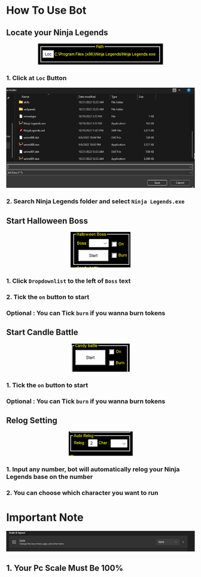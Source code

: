 # How To Use Bot


## Locate your Ninja Legends

<p align="center"><img src="https://github.com/samsfx/ninjalegends_halloween2022/blob/main/picture/locate.png"></p>

### 1. Click at `Loc` Button

<p align="center"><img src="https://github.com/samsfx/ninjalegends_halloween2022/blob/main/picture/selectnl.png"></p>

### 2. Search Ninja Legends folder and select `Ninja Legends.exe`

## Start Halloween Boss

<p align="center"><img src="https://github.com/samsfx/ninjalegends_halloween2022/blob/main/picture/boss.png"></p>

### 1. Click `Dropdownlist` to the left of `Boss` text
### 2. Tick the `on` button to start 
### Optional : You can Tick `burn` if you wanna burn tokens

## Start Candle Battle

<p align="center"><img src="https://github.com/samsfx/ninjalegends_halloween2022/blob/main/picture/candy.png"></p>

### 1. Tick the `on` button to start 
### Optional : You can Tick `burn` if you wanna burn tokens

## Relog Setting

<p align="center"><img src="https://github.com/samsfx/ninjalegends_halloween2022/blob/main/picture/relog.png"></p>

### 1. Input any number, bot will automatically relog your Ninja Legends base on the number
### 2. You can choose which character you want to run

# Important Note
<p align="center"><img src="https://github.com/samsfx/ninjalegends_halloween2022/blob/main/picture/scale.png"></p>

## 1. Your Pc Scale Must Be 100%

